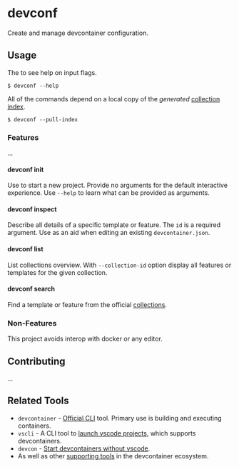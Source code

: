 # devconf

Create and manage devcontainer configuration.

## Usage

The to see help on input flags.

```shell
$ devconf --help
```

All of the commands depend on a local copy of the _generated_ [collection index](https://github.com/devcontainers/devcontainers.github.io/blob/gh-pages/_data/collection-index.yml).

```shell
$ devconf --pull-index
```

### Features

...

#### devconf init

Use to start a new project. Provide no arguments for the default interactive experience. Use `--help` to learn what can be provided as arguments.

#### devconf inspect

Describe all details of a specific template or feature. The `id` is a required argument. Use as an aid when editing an existing `devcontainer.json`.

#### devconf list

List collections overview. With `--collection-id` option display all features or templates for the given collection.

#### devconf search

Find a template or feature from the official [collections](https://containers.dev/collections).

### Non-Features

This project avoids interop with docker or any editor.

## Contributing

...

## Related Tools

- `devcontainer` - [Official CLI](https://github.com/devcontainers/cli) tool. Primary use is building and executing containers.
- `vscli` - A CLI tool to [launch vscode projects](https://github.com/michidk/vscli), which supports devcontainers.
- `devcon` - [Start devcontainers without vscode](https://github.com/guitsaru/devcon).
- As well as other [supporting tools](https://containers.dev/supporting) in the devcontainer ecosystem.
